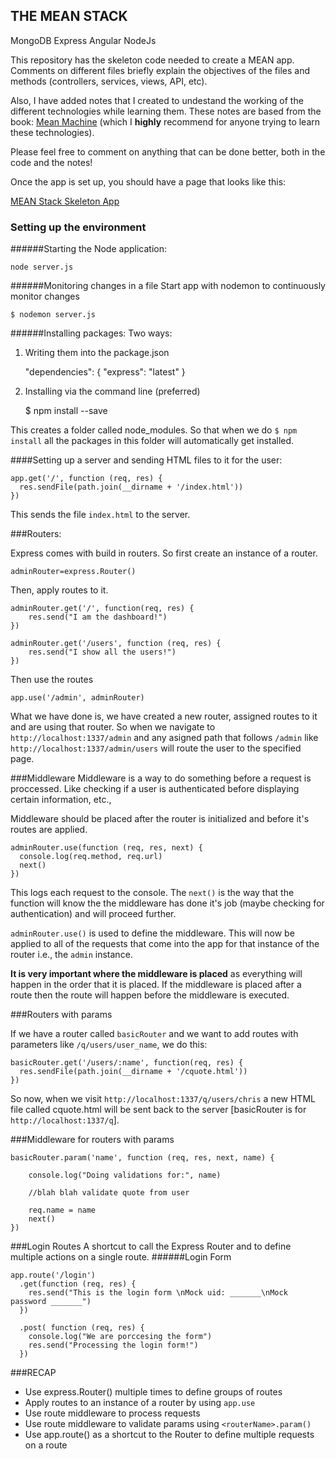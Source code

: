 
## THE MEAN STACK

MongoDB
Express
Angular
NodeJs

This repository has the skeleton code needed to create a MEAN app. Comments on different files briefly explain the objectives of the files and methods (controllers, services, views, API, etc). 

Also, I have added notes that I created to undestand the working of the different technologies while learning them. These notes are based from the book: [Mean Machine](https://leanpub.com/mean-machine) (which I **highly** recommend for anyone trying to learn these technologies).

Please feel free to comment on anything that can be done better, both in the code and the notes!

Once the app is set up, you should have a page that looks like this:

[MEAN Stack Skeleton App](http://i.imgur.com/dxa4X4D.png)

### Setting up the environment
######Starting the Node application:

	node server.js

######Monitoring changes in a file
  Start app with nodemon to continuously monitor changes

    $ nodemon server.js

######Installing packages:
Two ways:

  1. Writing them into the package.json

        "dependencies": {
          "express": "latest"
        }

  2. Installing via the command line (preferred) 
  	
  		$ npm install <name> --save

        
This creates a folder called node_modules. So that when we do `$ npm install` all the packages in this folder will automatically get installed.


####Setting up a server and sending HTML files to it for the user:

    app.get('/', function (req, res) {
      res.sendFile(path.join(__dirname + '/index.html'))
    })

This sends the file `index.html` to the server.

###Routers:

Express comes with build in routers. So first create an instance of a router.

	adminRouter=express.Router()
Then, apply routes to it.

	adminRouter.get('/', function(req, res) {
 		res.send("I am the dashboard!")
	})

	adminRouter.get('/users', function (req, res) {
  		res.send("I show all the users!")
	})
Then use the routes

	app.use('/admin', adminRouter)


What we have done is, we have created a new router, assigned routes to it and are using that router. So when we navigate to 
`http://localhost:1337/admin` and any asigned path that follows `/admin` like `http://localhost:1337/admin/users` will route the user to the specified page.

###Middleware
Middleware is a way to do something before a request is proccessed. Like checking if a user is authenticated before displaying certain information, etc.,

Middleware should be placed after the router is initialized and before it's routes are applied. 
	
	adminRouter.use(function (req, res, next) {
	  console.log(req.method, req.url)
	  next()
	})
This logs each request to the console. The `next()` is the way that the function will know the the middleware has done it's job (maybe checking for authentication) and will proceed further.

`adminRouter.use()` is used to define the middleware. This will now be applied to all of the requests that come into the app for that instance of the router i.e., the `admin` instance.

**It is very important where the middleware is placed** as everything will happen in the order that it is placed. If the middleware is placed after a route then the route will happen before the middleware is executed.


###Routers with params

If we have a router called `basicRouter` and we want to add routes with parameters like `/q/users/user_name`, we do this:

	basicRouter.get('/users/:name', function(req, res) {
	  res.sendFile(path.join(__dirname + '/cquote.html'))
	})
	
So now, when we visit `http://localhost:1337/q/users/chris` a new HTML file called cquote.html will be sent back to the server [basicRouter is for `http://localhost:1337/q`].

###Middleware for routers with params
	
	basicRouter.param('name', function (req, res, next, name) {
	
		console.log("Doing validations for:", name)
	 	
	 	//blah blah validate quote from user
	  
	  	req.name = name
	  	next()
	})

###Login Routes
A shortcut to call the Express Router and to define multiple actions on a single route. 
######Login Form

	app.route('/login') 
	  .get(function (req, res) {
	    res.send("This is the login form \nMock uid: _______\nMock password _______")
	  })
	
	  .post( function (req, res) {
	    console.log("We are porccesing the form")
	    res.send("Processing the login form!")
	  })

###RECAP
* Use express.Router() multiple times to define groups of routes
* Apply routes to an instance of a router by using `app.use`
* Use route middleware to process requests
* Use route middleware to validate params using `<routerName>.param()`
* Use app.route() as a shortcut to the Router to define multiple requests on a route



